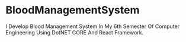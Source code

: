 # BloodManagementSystem
I Develop Blood Management System In My 6th Semester Of Computer Engineering Using DotNET CORE And React Framework.
